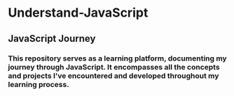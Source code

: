 # Understand-JavaScript
<h2>JavaScript Journey</h2>
<h3>This repository serves as a learning platform, documenting my journey through JavaScript. It encompasses all the concepts and projects I've encountered and developed throughout my learning process.</h3>